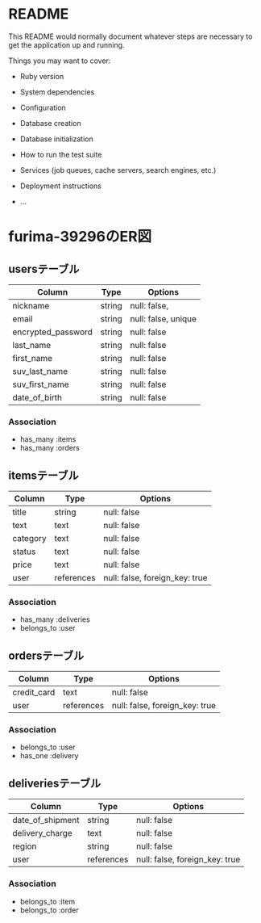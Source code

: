 # README

This README would normally document whatever steps are necessary to get the
application up and running.

Things you may want to cover:

* Ruby version

* System dependencies

* Configuration

* Database creation

* Database initialization

* How to run the test suite

* Services (job queues, cache servers, search engines, etc.)

* Deployment instructions

* ...



# furima-39296のER図

## usersテーブル

|  Column            |  Type      |  Options                       |
| ------------------ | ---------- | ------------------------------ |
| nickname           | string     | null: false,                   |
| email              | string     | null: false, unique            |
| encrypted_password | string     | null: false                    |
| last_name          | string     | null: false                    |
| first_name         | string     | null: false                    |
| suv_last_name      | string     | null: false                    |
| suv_first_name     | string     | null: false                    |
| date_of_birth      | string     | null: false                    |


### Association

- has_many :items
- has_many :orders


## itemsテーブル

|  Column            |  Type      |  Options                       |
| ------------------ | ---------- | ------------------------------ |
| title              | string     | null: false                    |
| text               | text       | null: false                    |
| category           | text       | null: false                    |
| status             | text       | null: false                    |
| price              | text       | null: false                    |
| user               | references | null: false, foreign_key: true |

### Association

- has_many :deliveries
- belongs_to :user



## ordersテーブル

|  Column            |  Type      |  Options                       |
| ------------------ | ---------- | ------------------------------ |
| credit_card        | text       | null: false                    |
| user               | references | null: false, foreign_key: true |

### Association

- belongs_to :user
- has_one :delivery


## deliveriesテーブル

|  Column            |  Type      |  Options                       |
| ------------------ | ---------- | ------------------------------ |
| date_of_shipment   | string     | null: false                    |
| delivery_charge    | text       | null: false                    |
| region             | string     | null: false                    |
| user               | references | null: false, foreign_key: true |

### Association

- belongs_to :item
- belongs_to :order
